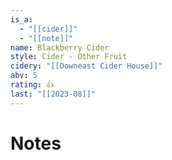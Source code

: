 ```yaml
---
is_a:
  - "[[cider]]"
  - "[[note]]"
name: Blackberry Cider
style: Cider - Other Fruit
cidery: "[[Downeast Cider House]]"
abv: 5
rating: 👍
last: "[[2023-08]]"
---
```

# Notes


